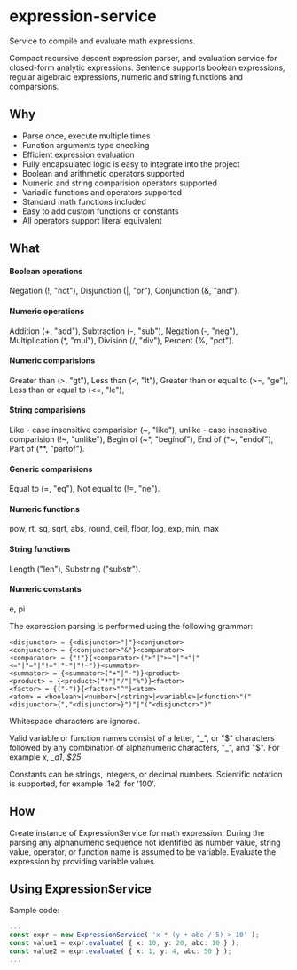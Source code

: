 # expression-service
Service to compile and evaluate math expressions.

Compact recursive descent expression parser, and evaluation service 
for closed-form analytic expressions.
Sentence supports boolean expressions, regular algebraic expressions, 
numeric and string functions and comparsions.

## Why

* Parse once, execute multiple times
* Function arguments type checking
* Efficient expression evaluation
* Fully encapsulated logic is easy to integrate into the project
* Boolean and arithmetic operators supported
* Numeric and string comparision operators supported
* Variadic functions and operators supported
* Standard math functions included
* Easy to add custom functions or constants
* All operators support literal equivalent

## What

#### Boolean operations
Negation (!, "not"), Disjunction (|, "or"), Conjunction (&, "and").
#### Numeric operations
Addition (+, "add"), Subtraction (-, "sub"), Negation (-, "neg"),
Multiplication (\*, "mul"), Division (/, "div"), Percent (%, "pct").
#### Numeric comparisions
Greater than (>, "gt"), Less than (<, "lt"),
Greater than or equal to (>=, "ge"), Less than or equal to (<=, "le"),
#### String comparisions
Like - case insensitive comparision (\~, "like"), unlike - case insensitive comparision (!\~, "unlike"),
Begin of (\~\*, "beginof"), End of (\*\~, "endof"), Part of (\*\*, "partof").
#### Generic comparisions
Equal to (=, "eq"), Not equal to (!=, "ne").
#### Numeric functions
pow, rt, sq, sqrt, abs, round, ceil, floor, log, exp, min, max
#### String functions
Length ("len"), Substring ("substr").
#### Numeric constants
e, pi

The expression parsing is performed using the following grammar:

	<disjunctor> = {<disjunctor>"|"}<conjunctor>
	<conjunctor> = {<conjunctor>"&"}<comparator>
	<comparator> = {"!"}{<comparator>(">"|">="|"<"|"<="|"="|"!="|"~"|"!~")}<summator>
	<summator> = {<summator>("+"|"-")}<product>
	<product> = {<product>("*"|"/"|"%")}<factor>
	<factor> = {("-")}{<factor>"^"}<atom>
	<atom> = <boolean>|<number>|<string>|<variable>|<function>"("<disjunctor>{","<disjunctor>}")"|"("<disjunctor>")"

Whitespace characters are ignored.

Valid variable or function names consist of a letter, "_", or "$" characters followed by any combination
of alphanumeric characters, "_", and "$". For example *x*, *_a1*, *$25*

Constants can be strings, integers, or decimal numbers.
Scientific notation is supported, for example '1e2' for '100'.

## How

Create instance of ExpressionService for math expression.
During the parsing any alphanumeric sequence not identified as
number value, string value, operator, or function name is assumed to be variable.
Evaluate the expression by providing variable values.


## Using ExpressionService
Sample code:

```ts
...
const expr = new ExpressionService( 'x * (y + abc / 5) > 10' );
const value1 = expr.evaluate( { x: 10, y: 20, abc: 10 } );
const value2 = expr.evaluate( { x: 1, y: 4, abc: 50 } );
...
```
